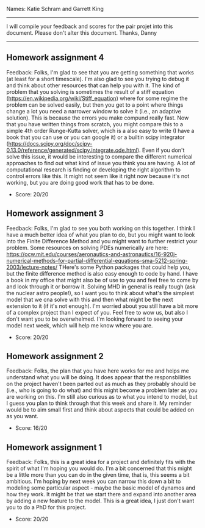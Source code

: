 Names: Katie Schram and Garrett King

------

I will compile your feedback and scores for the pair projet into this document. Please don't alter this document.
Thanks, Danny

------

## Homework assignment 4

Feedback: Folks, I'm glad to see that you are getting something that works (at least for a short timescale). I'm also glad to see you trying to debug it and think about other resources that can help you with it. The kind of problem that you solving is sometimes the result of a stiff equation (https://en.wikipedia.org/wiki/Stiff_equation) where for some regime the problem can be solved easily, but then you get to a point where things change a lot you need a narrower window to solve it (i.e., an adaptive solution). This is because the errors you make compund really fast. Now that you have written things from scratch, you might compare this to a simple 4th order Runge-Kutta solver, which is a also easy to write (I have a book that you can use or you can google it) or a builtin scipy integrator (https://docs.scipy.org/doc/scipy-0.13.0/reference/generated/scipy.integrate.ode.html). Even if you don't solve this issue, it would be interesting to compare the different numerical approaches to find out what kind of issue you think you are having. A lot of computational research is finding or developing the right algorithm to control errors like this. It might not seem like it right now because it's not working, but you are doing good work that has to be done.

* Score: 20/20

## Homework assignment 3

Feedback: Folks, I'm glad to see you both working on this together. I think I have a much better idea of what you plan to do, but you might want to look into the Finite Difference Method and you might want to further restrict your problem. Some resources on solving PDEs numerically are here: https://ocw.mit.edu/courses/aeronautics-and-astronautics/16-920j-numerical-methods-for-partial-differential-equations-sma-5212-spring-2003/lecture-notes/ THere's some Python packages that could help you, but the finite difference method is also easy enough to code by hand. I have a book in my office that might also be of use to you and feel free to come by and look through it or borrow it. Solving MHD in general is really tough (ask the nuclear astro people!), so I want you to think about what's the simplest model that we cna solve with this and then what might be the next extension to it (if it's not enough). I'm worried about you still have a bit more of a complex project than I expect of you. Feel free to wow us, but also I don't want you to be overwhelmed. I'm looking forward to seeing your model next week, which will help me know where you are.

* Score: 20/20

## Homework assignment 2

Feedback: Folks, the plan that you have here works for me and helps me understand what you will be doing. It does appear that the responsbilities on the project haven't been parted out as much as they probably should be (i.e., who is going to do what) and this might become a problem later as you are working on this. I'm still also curious as to what you intend to model, but I guess you plan to think through that this week and share it. My reminder would be to aim small first and think about aspects that could be added on as you want.


* Score: 16/20

## Homework assignment 1

Feedback: Folks, this is a great idea for a project and definitely fits with the spirit of what I'm hoping you would do. I'm a bit concerned that this might be a little more than you can do in the given time, that is, this seems a bit ambitious. I'm hoping by next week you can narrow this down a bit to modeling some particular aspect - maybe the basic model of dynamos and how they work. It might be that we start there and expand into another area by adding a new feature to the model. This is a great idea, I just don't want you to do a PhD for this project.

* Score: 20/20
